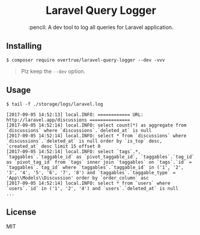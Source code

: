 <h1 align="center"> Laravel Query Logger </h1>

<p align="center"> :pencil: A dev tool to log all queries for Laravel application.</p> 

## Installing

```shell
$ composer require overtrue/laravel-query-logger --dev -vvv
```

> Plz keep the `--dev` option.

## Usage

```shell
$ tail -f ./storage/logs/laravel.log 
```

    [2017-09-05 14:52:13] local.INFO: ============ URL: http://laravel.app/discussions ===============
    [2017-09-05 14:52:14] local.INFO: select count(*) as aggregate from `discussions` where `discussions`.`deleted_at` is null
    [2017-09-05 14:52:14] local.INFO: select * from `discussions` where `discussions`.`deleted_at` is null order by `is_top` desc, `created_at` desc limit 15 offset 0
    [2017-09-05 14:52:14] local.INFO: select `tags`.*, `taggables`.`taggable_id` as `pivot_taggable_id`, `taggables`.`tag_id` as `pivot_tag_id` from `tags` inner join `taggables` on `tags`.`id` = `taggables`.`tag_id` where `taggables`.`taggable_id` in ('1', '2', '3', '4', '5', '6', '7', '8') and `taggables`.`taggable_type` = 'App\\Models\\Discussion' order by `order_column` asc
    [2017-09-05 14:52:14] local.INFO: select * from `users` where `users`.`id` in ('1', '2', '4') and `users`.`deleted_at` is null
    ...
## License

MIT
